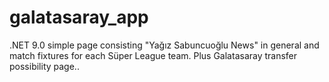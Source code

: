 # galatasaray_app
.NET 9.0 simple page consisting "Yağız Sabuncuoğlu News" in general and match fixtures for each Süper League team. Plus Galatasaray transfer possibility page..